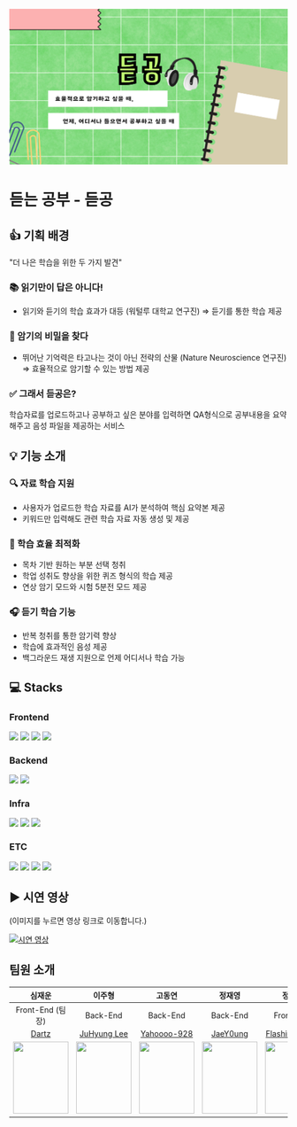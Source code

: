 ![alt text](image.png)

# 듣는 공부 - 듣공

## 👍 기획 배경

"더 나은 학습을 위한 두 가지 발견"

### 📚 읽기만이 답은 아니다!

- 읽기와 듣기의 학습 효과가 대등 (워털루 대학교 연구진) &rArr; 듣기를 통한 학습 제공

### 🧠 암기의 비밀을 찾다

- 뛰어난 기억력은 타고나는 것이 아닌 전략의 산물 (Nature Neuroscience 연구진) &rArr; 효율적으로 암기할 수 있는 방법 제공

### ✅ 그래서 듣공은?

학습자료를 업로드하고나 공부하고 싶은 분야를 입력하면 QA형식으로 공부내용을 요약해주고 음성 파일을 제공하는 서비스

## 💡 기능 소개

### 🔍 자료 학습 지원

- 사용자가 업로드한 학습 자료를 AI가 분석하여 핵심 요약본 제공
- 키워드만 입력해도 관련 학습 자료 자동 생성 및 제공

### 📝 학습 효율 최적화

- 목차 기반 원하는 부분 선택 청취
- 학업 성취도 향상을 위한 퀴즈 형식의 학습 제공
- 연상 암기 모드와 시험 5분전 모드 제공

### 🎧 듣기 학습 기능

- 반복 청취를 통한 암기력 향상
- 학습에 효과적인 음성 제공
- 백그라운드 재생 지원으로 언제 어디서나 학습 가능

## 💻 Stacks

### Frontend

<img src="https://img.shields.io/badge/html5-E34F26?style=for-the-badge&logo=html5&logoColor=white">
<img src="https://img.shields.io/badge/css-1572B6?style=for-the-badge&logo=css3&logoColor=white">
<img src="https://img.shields.io/badge/javascript-F7DF1E?style=for-the-badge&logo=javascript&logoColor=black">
<img src="https://img.shields.io/badge/react-61DAFB?style=for-the-badge&logo=react&logoColor=black">

### Backend

<img src="https://img.shields.io/badge/Spring_Boot-6DB33F?style=for-the-badge&logo=spring-boot&logoColor=white">
<img src="https://img.shields.io/badge/MySQL-005C84?style=for-the-badge&logo=mysql&logoColor=white">

### Infra

<img src="https://img.shields.io/badge/Docker-2496ED?style=for-the-badge&logo=Docker&logoColor=white">
<img src="https://img.shields.io/badge/Jenkins-D24939?style=for-the-badge&logo=Jenkins&logoColor=white">
<img src="https://img.shields.io/badge/Amazon%20S3-FF9900?style=for-the-badge&logo=amazons3&logoColor=white">

### ETC

<img src="https://img.shields.io/badge/git-F05032?style=for-the-badge&logo=git&logoColor=white">
<img src="https://img.shields.io/badge/GitLab-FC6D26?style=for-the-badge&logo=GitLab&logoColor=white">
<img src="https://img.shields.io/badge/Mattermost-0058CC?style=for-the-badge&logo=Mattermost&logoColor=white">
<img src="https://img.shields.io/badge/Jira-0052CC?style=for-the-badge&logo=Jira&logoColor=white">

## ▶️ 시연 영상

(이미지를 누르면 영상 링크로 이동합니다.)

[![시연 영상](http://img.youtube.com/vi/931P5gM6Z1M/0.jpg)](https://youtu.be/931P5gM6Z1M)

## 팀원 소개

|                                             심재운                                             |                                             이주형                                             |                                             고동연                                             |                                             정재영                                              |                                             정기영                                              |                                             조민우                                              |
| :--------------------------------------------------------------------------------------------: | :--------------------------------------------------------------------------------------------: | :--------------------------------------------------------------------------------------------: | :---------------------------------------------------------------------------------------------: | :---------------------------------------------------------------------------------------------: | :---------------------------------------------------------------------------------------------: |
|                                        Front-End (팀장)                                        |                                            Back-End                                            |                                            Back-End                                            |                                            Back-End                                             |                                            Front-End                                            |                                            Front-End                                            |
|                               [Dartz](https://github.com/jwun95)                               |                           [JuHyung Lee](https://github.com/LeeSpect)                           |                         [Yahoooo-928](https://github.com/Yahoooo-928)                          |                             [JaeY0ung](https://github.com/JaeY0ung)                             |                       [FlashingFuture](https://github.com/FlashingFuture)                       |                             [mauercho](https://github.com/mauercho)                             |
| <img src = "https://avatars.githubusercontent.com/u/14821702?v=4" width ="100" height = "130"> | <img src = "https://avatars.githubusercontent.com/u/64893709?v=4" width ="100" height = "130"> | <img src = "https://avatars.githubusercontent.com/u/90126516?v=4" width ="100" height = "130"> | <img src = "https://avatars.githubusercontent.com/u/100224354?v=4" width ="100" height = "130"> | <img src = "https://avatars.githubusercontent.com/u/148306893?v=4" width ="100" height = "130"> | <img src = "https://avatars.githubusercontent.com/u/156387215?v=4" width ="100" height = "130"> |

